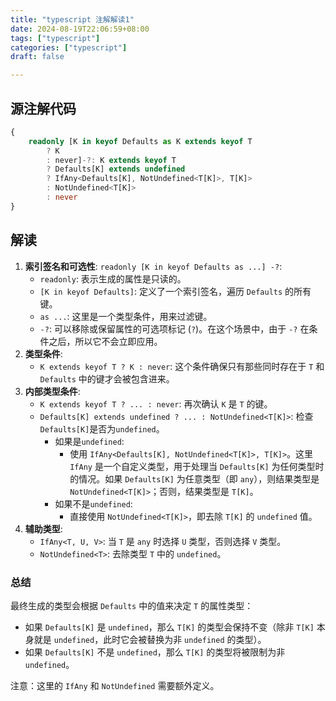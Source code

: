 ```yaml
---
title: "typescript 注解解读1"
date: 2024-08-19T22:06:59+08:00
tags: ["typescript"]
categories: ["typescript"]
draft: false

---
```






## 源注解代码




```typescript
{ 
    readonly [K in keyof Defaults as K extends keyof T
    	? K
    	: never]-?: K extends keyof T
    	? Defaults[K] extends undefined
      	? IfAny<Defaults[K], NotUndefined<T[K]>, T[K]>
      	: NotUndefined<T[K]>
    	: never
}
```





## 解读



1. **索引签名和可选性**: `readonly [K in keyof Defaults as ...] -?`:
   - `readonly`: 表示生成的属性是只读的。
   - `[K in keyof Defaults]`: 定义了一个索引签名，遍历 `Defaults` 的所有键。
   - `as ...`: 这里是一个类型条件，用来过滤键。
   - `-?`: 可以移除或保留属性的可选项标记 (`?`)。在这个场景中，由于 `-?` 在条件之后，所以它不会立即应用。
2. **类型条件**:
   - `K extends keyof T ? K : never`: 这个条件确保只有那些同时存在于 `T` 和 `Defaults` 中的键才会被包含进来。
3. **内部类型条件**:
   - `K extends keyof T ? ... : never`: 再次确认 `K` 是 `T` 的键。
   - `Defaults[K] extends undefined ? ... : NotUndefined<T[K]>`: 检查`Defaults[K]`是否为`undefined`。
     - 如果是`undefined`:
       - 使用 `IfAny<Defaults[K], NotUndefined<T[K]>, T[K]>`。这里 `IfAny` 是一个自定义类型，用于处理当 `Defaults[K]` 为任何类型时的情况。如果 `Defaults[K]` 为任意类型（即 `any`），则结果类型是 `NotUndefined<T[K]>`；否则，结果类型是 `T[K]`。
     - 如果不是`undefined`:
       - 直接使用 `NotUndefined<T[K]>`，即去除 `T[K]` 的 `undefined` 值。
4. **辅助类型**:
   - `IfAny<T, U, V>`: 当 `T` 是 `any` 时选择 `U` 类型，否则选择 `V` 类型。
   - `NotUndefined<T>`: 去除类型 `T` 中的 `undefined`。

### 总结

最终生成的类型会根据 `Defaults` 中的值来决定 `T` 的属性类型：

- 如果 `Defaults[K]` 是 `undefined`，那么 `T[K]` 的类型会保持不变（除非 `T[K]` 本身就是 `undefined`，此时它会被替换为非 `undefined` 的类型）。
- 如果 `Defaults[K]` 不是 `undefined`，那么 `T[K]` 的类型将被限制为非 `undefined`。

注意：这里的 `IfAny` 和 `NotUndefined` 需要额外定义。